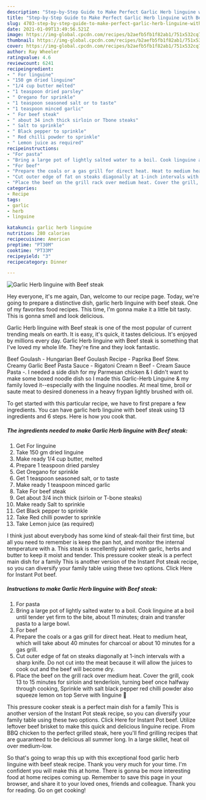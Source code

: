 ```yaml
---
description: "Step-by-Step Guide to Make Perfect Garlic Herb linguine with Beef steak"
title: "Step-by-Step Guide to Make Perfect Garlic Herb linguine with Beef steak"
slug: 4703-step-by-step-guide-to-make-perfect-garlic-herb-linguine-with-beef-steak
date: 2021-01-09T13:49:56.521Z
image: https://img-global.cpcdn.com/recipes/b2aefb5fb1f82ab1/751x532cq70/garlic-herb-linguine-with-beef-steak-recipe-main-photo.jpg
thumbnail: https://img-global.cpcdn.com/recipes/b2aefb5fb1f82ab1/751x532cq70/garlic-herb-linguine-with-beef-steak-recipe-main-photo.jpg
cover: https://img-global.cpcdn.com/recipes/b2aefb5fb1f82ab1/751x532cq70/garlic-herb-linguine-with-beef-steak-recipe-main-photo.jpg
author: Ray Wheeler
ratingvalue: 4.6
reviewcount: 6241
recipeingredient:
- " For linguine"
- "150 gm dried linguine"
- "1/4 cup butter melted"
- "1 teaspoon dried parsley"
- " Oregano for sprinkle"
- "1 teaspoon seasoned salt or to taste"
- "1 teaspoon minced garlic"
- " For beef steak"
- " about 34 inch thick sirloin or Tbone steaks"
- " Salt to sprinkle"
- " Black pepper to sprinkle"
- " Red chilli powder to sprinkle"
- " Lemon juice as required"
recipeinstructions:
- "For pasta"
- "Bring a large pot of lightly salted water to a boil. Cook linguine at a boil until tender yet firm to the bite, about 11 minutes; drain and transfer pasta to a large bowl."
- "For beef"
- "Prepare the coals or a gas grill for direct heat. Heat to medium heat, which will take about 40 minutes for charcoal or about 10 minutes for a gas grill."
- "Cut outer edge of fat on steaks diagonally at 1-inch intervals with a sharp knife. Do not cut into the meat because it will allow the juices to cook out and the beef will become dry."
- "Place the beef on the grill rack over medium heat. Cover the grill, cook 13 to 15 minutes for sirloin and tenderloin, turning beef once halfway through cooking, Sprinkle with salt black pepper red chilli powder also squeeze lemon on top Serve with linguine 💚"
categories:
- Recipe
tags:
- garlic
- herb
- linguine

katakunci: garlic herb linguine 
nutrition: 280 calories
recipecuisine: American
preptime: "PT30M"
cooktime: "PT33M"
recipeyield: "3"
recipecategory: Dinner

---
```



![Garlic Herb linguine with Beef steak](https://img-global.cpcdn.com/recipes/b2aefb5fb1f82ab1/751x532cq70/garlic-herb-linguine-with-beef-steak-recipe-main-photo.jpg)

Hey everyone, it's me again, Dan, welcome to our recipe page. Today, we're going to prepare a distinctive dish, garlic herb linguine with beef steak. One of my favorites food recipes. This time, I'm gonna make it a little bit tasty. This is gonna smell and look delicious.

Garlic Herb linguine with Beef steak is one of the most popular of current trending meals on earth. It is easy, it's quick, it tastes delicious. It's enjoyed by millions every day. Garlic Herb linguine with Beef steak is something that I've loved my whole life. They're fine and they look fantastic.

Beef Goulash - Hungarian Beef Goulash Recipe - Paprika Beef Stew. Creamy Garlic Beef Pasta Sauce - Rigatoni Cream n Beef - Cream Sauce Pasta -. I needed a side dish for my Parmesan chicken &amp; I didn&#39;t want to make some boxed noodle dish so I made this Garlic-Herb Linguine &amp; my family loved it--especially with the linguine noodles. At meal time, broil or saute meat to desired doneness in a heavy frypan lightly brushed with oil.


To get started with this particular recipe, we have to first prepare a few ingredients. You can have garlic herb linguine with beef steak using 13 ingredients and 6 steps. Here is how you cook that.

<!--inarticleads1-->

##### The ingredients needed to make Garlic Herb linguine with Beef steak:

1. Get  For linguine
1. Take 150 gm dried linguine
1. Make ready 1/4 cup butter, melted
1. Prepare 1 teaspoon dried parsley
1. Get  Oregano for sprinkle
1. Get 1 teaspoon seasoned salt, or to taste
1. Make ready 1 teaspoon minced garlic
1. Take  For beef steak
1. Get  about 3/4 inch thick (sirloin or T-bone steaks)
1. Make ready  Salt to sprinkle
1. Get  Black pepper to sprinkle
1. Take  Red chilli powder to sprinkle
1. Take  Lemon juice (as required)


I think just about everybody has some kind of steak-fail their first time, but all you need to remember is keep the pan hot, and monitor the internal temperature with a. This steak is excellently paired with garlic, herbs and butter to keep it moist and tender. This pressure cooker steak is a perfect main dish for a family This is another version of the Instant Pot steak recipe, so you can diversify your family table using these two options. Click Here for Instant Pot beef. 

<!--inarticleads2-->

##### Instructions to make Garlic Herb linguine with Beef steak:

1. For pasta
1. Bring a large pot of lightly salted water to a boil. Cook linguine at a boil until tender yet firm to the bite, about 11 minutes; drain and transfer pasta to a large bowl.
1. For beef
1. Prepare the coals or a gas grill for direct heat. Heat to medium heat, which will take about 40 minutes for charcoal or about 10 minutes for a gas grill.
1. Cut outer edge of fat on steaks diagonally at 1-inch intervals with a sharp knife. Do not cut into the meat because it will allow the juices to cook out and the beef will become dry.
1. Place the beef on the grill rack over medium heat. Cover the grill, cook 13 to 15 minutes for sirloin and tenderloin, turning beef once halfway through cooking, Sprinkle with salt black pepper red chilli powder also squeeze lemon on top Serve with linguine 💚


This pressure cooker steak is a perfect main dish for a family This is another version of the Instant Pot steak recipe, so you can diversify your family table using these two options. Click Here for Instant Pot beef. Utilize leftover beef brisket to make this quick and delicious linguine recipe. From BBQ chicken to the perfect grilled steak, here you&#39;ll find grilling recipes that are guaranteed to be delicious all summer long. In a large skillet, heat oil over medium-low. 

So that's going to wrap this up with this exceptional food garlic herb linguine with beef steak recipe. Thank you very much for your time. I'm confident you will make this at home. There is gonna be more interesting food at home recipes coming up. Remember to save this page in your browser, and share it to your loved ones, friends and colleague. Thank you for reading. Go on get cooking!
